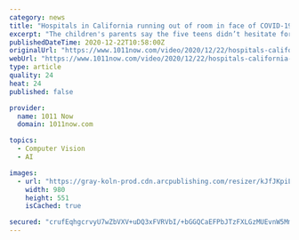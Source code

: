 ```yaml
---
category: news
title: "Hospitals in California running out of room in face of COVID-19 surge"
excerpt: "The children's parents say the five teens didn’t hesitate for a moment to help their kids and deserve all the recognition in the world. The two planets passed so close to each other - still millions of miles apart - that their alignment appeared like a ..."
publishedDateTime: 2020-12-22T10:58:00Z
originalUrl: "https://www.1011now.com/video/2020/12/22/hospitals-california-running-out-room-face-covid-surge/"
webUrl: "https://www.1011now.com/video/2020/12/22/hospitals-california-running-out-room-face-covid-surge/"
type: article
quality: 24
heat: 24
published: false

provider:
  name: 1011 Now
  domain: 1011now.com

topics:
  - Computer Vision
  - AI

images:
  - url: "https://gray-koln-prod.cdn.arcpublishing.com/resizer/kJfJKpiLryNb7NM3zzhwOjrQOX0=/980x0/smart/do0bihdskp9dy.cloudfront.net/12-22-2020/t_544ca58946504226921e763b90d19409_name_file_1280x720_2000_v3_1_.jpg"
    width: 980
    height: 551
    isCached: true

secured: "crufEqhgcrvyU7wZbVXV+uDQ3xFVRVbI/+bGGQCaEFPbJTzFXLGzMUEvnW5Mm1B4S/Bspxksegopzs6T0L4yXHnP+MCgvn3HVH0oLCthg5wEgg17GSc3EAQn3PXbRheJnoPT7QW/V8XVOeqXL2pgclhj6TYejfI0ltRCG1C4CE+sTpb1OJO1YnKjC/+3CfnILCWtBZFOkDmBkN3ltYJz1D+OxDTYjG1brznyrZIBoBl/YAwu9UGV85qkUYR4jmlVaua28weWim50BioRnxa+J6Ua//PiijWRFmwVXjpBCCKkxFLaczuAfPQ0bC/anyz+ACAW6URuqO3TWzCEqH0JNqTpcwiJ5Du1cMS7zYrvC0Y=;EV2OHEjEcUMqJ+y1UqysfQ=="
---
```


